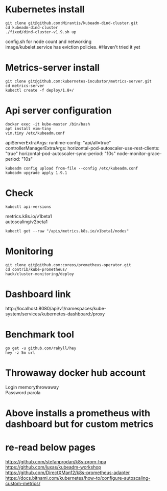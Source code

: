 # Kubernetes install
```
git clone git@github.com:Mirantis/kubeadm-dind-cluster.git  
cd kubeadm-dind-cluster  
./fixed/dind-cluster-v1.9.sh up  
```
config.sh for node count and networking  
image/kubelet.service has eviction policies. #Haven't tried it yet  

# Metrics-server install
```
git clone git@github.com:kubernetes-incubator/metrics-server.git  
cd metrics-server  
kubectl create -f deploy/1.8+/  
```
# Api server configuration
```
docker exec -it kube-master /bin/bash  
apt install vim-tiny  
vim.tiny /etc/kubeadm.conf  
```
apiServerExtraArgs:
  runtime-config: "api/all=true"
controllerManagerExtraArgs:
  horizontal-pod-autoscaler-use-rest-clients: "true"
  horizontal-pod-autoscaler-sync-period: "10s"
  node-monitor-grace-period: "10s"

```
kubeadm config upload from-file --config /etc/kubeadm.conf  
kubeadm upgrade apply 1.9.1  
```
# Check
```
kubectl api-versions  
```
metrics.k8s.io/v1beta1  
autoscaling/v2beta1  

```
kubectl get --raw "/apis/metrics.k8s.io/v1beta1/nodes"  
```
# Monitoring
```
git clone git@github.com:coreos/prometheus-operator.git  
cd contrib/kube-prometheus/  
hack/cluster-monitoring/deploy  
```
# Dashboard link
http://localhost:8080/api/v1/namespaces/kube-system/services/kubernetes-dashboard:/proxy  

# Benchmark tool
```
go get -u github.com/rakyll/hey  
hey -z 5m url  
```
# Throwaway docker hub account
Login memorythrowaway  
Password parola  

# Above installs a prometheus with dashboard but for custom metrics
# re-read below pages
https://github.com/stefanprodan/k8s-prom-hpa  
https://github.com/luxas/kubeadm-workshop  
https://github.com/DirectXMan12/k8s-prometheus-adapter  
https://docs.bitnami.com/kubernetes/how-to/configure-autoscaling-custom-metrics/  
